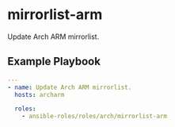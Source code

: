 # mirrorlist-arm

Update Arch ARM mirrorlist.

## Example Playbook

```yaml
---
- name: Update Arch ARM mirrorlist.
  hosts: archarm

  roles:
    - ansible-roles/roles/arch/mirrorlist-arm
```
